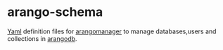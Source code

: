 # arango-schema
[Yaml](http://yaml.org) definition files for
[arangomanager](https://github.com/dictybase-docker/arangomanager) to manage
databases,users and collections in [arangodb](https://docs.arangodb.com). 
